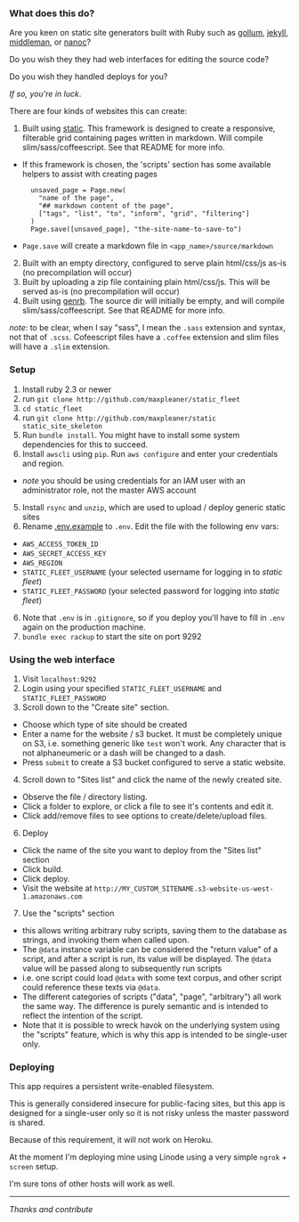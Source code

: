 ### What does this do?

Are you keen on static site generators built with Ruby such as [gollum](https://github.com/gollum/gollum), [jekyll](http://jekyllrb.com),
[middleman](https://middlemanapp.com), or [nanoc](http://nanoc.ws/)?

Do you wish they they had web interfaces for editing the source code?

Do you wish they handled deploys for you?

_If so, you're in luck_.

There are four kinds of websites this can create:

1. Built using [static](http://github.com/maxpleaner/static). This framework is designed to create a responsive, filterable grid containing pages written in markdown. Will compile slim/sass/coffeescript. See that README for more info. 
  - If this framework is chosen, the 'scripts' section has some available helpers to assist with creating pages

      ```
        unsaved_page = Page.new(
          "name of the page",
          "## markdown content of the page",
          ["tags", "list", "to", "inform", "grid", "filtering"]
        )
        Page.save([unsaved_page], "the-site-name-to-save-to")
      ```
  - `Page.save` will create a markdown file in `<app_name>/source/markdown`
2. Built with an empty directory, configured to serve plain html/css/js as-is (no precompilation will occur)
3. Built by uploading a zip file containing plain html/css/js. This will be served as-is (no precompilation will occur)
4. Built using [genrb](http://github.com/maxpleaner/genrb). The source dir will initially be empty, and will compile slim/sass/coffeescript. See that README for more info. 

_note_: to be clear, when I say "sass", I mean the `.sass` extension and syntax, not that of `.scss`. Cofeescript files have a `.coffee` extension and slim files will have a `.slim` extension. 

### Setup

1. Install ruby 2.3 or newer
2. run `git clone http://github.com/maxpleaner/static_fleet`
3. `cd static_fleet`
4. run `git clone http://github.com/maxpleaner/static static_site_skeleton`
3. Run `bundle install`. You might have to install some system dependencies for this to succeed.
4. Install `awscli` using `pip`. Run `aws configure` and enter your credentials and region.
  - _note_ you should be using credentials for an IAM user with an administrator role, not the master AWS account
5. Install `rsync` and `unzip`, which are used to upload / deploy generic static sites
5. Rename [.env.example](./.env.example) to `.env`. Edit the file with the following env vars:
  - `AWS_ACCESS_TOKEN_ID`
  - `AWS_SECRET_ACCESS_KEY`
  - `AWS_REGION`
  - `STATIC_FLEET_USERNAME` (your selected username for logging in to _static fleet_)
  - `STATIC_FLEET_PASSWORD` (your selected password for logging into _static fleet_)
6. Note that `.env` is in `.gitignore`, so if you deploy you'll have to fill in `.env` again on the production machine.
6. `bundle exec rackup` to start the site on port 9292

### Using the web interface

1. Visit `localhost:9292`
2. Login using your specified `STATIC_FLEET_USERNAME` and `STATIC_FLEET_PASSWORD`
3. Scroll down to the "Create site" section.
  - Choose which type of site should be created
  - Enter a name for the website / s3 bucket. It must be completely unique on S3, i.e. something generic like `test` won't work. Any character that is not alphaneumeric or a dash will be changed to a dash. 
  - Press `submit` to create a S3 bucket configured to serve a static website.
4. Scroll down to "Sites list" and click the name of the newly created site.
  - Observe the file / directory listing.
  - Click a folder to explore, or click a file to see it's contents and edit it.
  - Click add/remove files to see options to create/delete/upload files. 
6. Deploy
  - Click the name of the site you want to deploy from the "Sites list" section
  - Click build.
  - Click deploy.
  - Visit the website at `http://MY_CUSTOM_SITENAME.s3-website-us-west-1.amazonaws.com`
7. Use the "scripts" section
  - this allows writing arbitrary ruby scripts, saving them to the database as strings, and invoking them when called upon.
  - The `@data` instance variable can be considered the "return value" of a script, and after a script is run, its value will be displayed. The `@data`  value will be passed along to subsequently run scripts
  - i.e. one script could load `@data` with some text corpus, and other script could reference these texts via `@data`.
  - The different categories of scripts ("data", "page", "arbitrary") all work the same way. The difference is purely semantic and is intended to reflect the intention of the script. 
  - Note that it is possible to wreck havok on the underlying system using the "scripts" feature, which is why this app is intended to be single-user only. 

### Deploying

This app requires a persistent write-enabled filesystem.

This is generally considered insecure for public-facing sites, but this app is designed for a single-user only so it is not risky unless the master password is shared.

Because of this requirement, it will not work on Heroku.

At the moment I'm deploying mine using Linode using a very simple `ngrok` + `screen` setup.

I'm sure tons of other hosts will work as well.

---

_Thanks and contribute_
